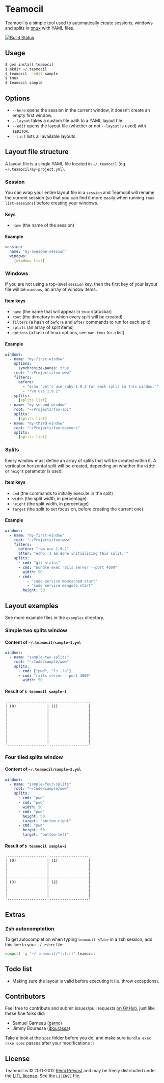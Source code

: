 # Teamocil

Teamocil is a simple tool used to automatically create sessions, windows and splits in [tmux](http://tmux.sourceforge.net/) with YAML files.

[![Build Status](https://secure.travis-ci.org/remiprev/teamocil.png)](http://travis-ci.org/remiprev/teamocil)

## Usage

```bash
$ gem install teamocil
$ mkdir ~/.teamocil
$ teamocil --edit sample
$ tmux
$ teamocil sample
```

## Options

* `--here` opens the session in the current window, it doesn’t create an empty first window.
* `--layout` takes a custom file path to a YAML layout file.
* `--edit` opens the layout file (whether or not `--layout` is used) with `$EDITOR`.
* `--list` lists all available layouts.

## Layout file structure

A layout file is a single YAML file located in `~/.teamocil` (eg. `~/.teamocil/my-project.yml`).

### Session

You can wrap your entire layout file in a `session` and Teamocil will rename the current session (so that you can find it more easily when running `tmux list-sessions`) before creating your windows.

#### Keys

* `name` (the name of the session)

#### Example

```yaml
session:
  name: "my-awesome-session"
  windows:
    [windows list]
```

### Windows

If you are not using a top-level `session` key, then the first key of your layout file will be `windows`, an array of window items.

#### Item keys

* `name` (the name that will appear in `tmux` statusbar)
* `root` (the directory in which every split will be created)
* `filters` (a hash of `before` and `after` commands to run for each split)
* `splits` (an array of split items)
* `options` (a hash of tmux options, see `man tmux` for a list)

#### Example

```yaml
windows:
  - name: "my-first-window"
    options:
      synchronize-panes: true
    root: "~/Projects/foo-www"
    filters:
      before:
        - "echo 'Let’s use ruby-1.9.2 for each split in this window.'"
        - "rvm use 1.9.2"
    splits:
      [splits list]
  - name: "my-second-window"
    root: "~/Projects/foo-api"
    splits:
      [splits list]
  - name: "my-third-window"
    root: "~/Projects/foo-daemons"
    splits:
      [splits list]
```

### Splits

Every window must define an array of splits that will be created within it. A vertical or horizontal split will be created, depending on whether the `width` or `height` parameter is used.

#### Item keys

* `cmd` (the commands to initially execute in the split)
* `width` (the split width, in percentage)
* `height` (the split width, in percentage)
* `target` (the split to set focus on, before creating the current one)

#### Example

```yaml
windows:
  - name: "my-first-window"
    root: "~/Projects/foo-www"
    filters:
      before: "rvm use 1.9.2"
      after: "echo 'I am done initializing this split.'"
    splits:
      - cmd: "git status"
      - cmd: "bundle exec rails server --port 4000"
        width: 50
      - cmd:
          - "sudo service memcached start"
          - "sudo service mongodb start"
        height: 50
```

## Layout examples

See more example files in the `examples` directory.

### Simple two splits window

#### Content of `~/.teamocil/sample-1.yml`

```yaml
windows:
  - name: "sample-two-splits"
    root: "~/Code/sample/www"
    splits:
      - cmd: ["pwd", "ls -la"]
      - cmd: "rails server --port 3000"
        width: 50
```
        

#### Result of `$ teamocil sample-1`

    .------------------.------------------.
    | (0)              | (1)              |
    |                  |                  |
    |                  |                  |
    |                  |                  |
    |                  |                  |
    |                  |                  |
    |                  |                  |
    |                  |                  |
    |                  |                  |
    '------------------'------------------'

### Four tiled splits window

#### Content of `~/.teamocil/sample-2.yml`

```yaml
windows:
  - name: "sample-four-splits"
    root: "~/Code/sample/www"
    splits:
      - cmd: "pwd"
      - cmd: "pwd"
        width: 50
      - cmd: "pwd"
        height: 50
        target: "bottom-right"
      - cmd: "pwd"
        height: 50
        target: "bottom-left"
```

#### Result of `$ teamocil sample-2`

    .------------------.------------------.
    | (0)              | (1)              |
    |                  |                  |
    |                  |                  |
    |                  |                  |
    |------------------|------------------|
    | (3)              | (2)              |
    |                  |                  |
    |                  |                  |
    |                  |                  |
    '------------------'------------------'

## Extras

### Zsh autocompletion

To get autocompletion when typing `teamocil <Tab>` in a zsh session, add this line to your `~/.zshrc` file:

```zsh
compctl -g '~/.teamocil/*(:t:r)' teamocil
```

## Todo list

* Making sure the layout is valid before executing it (ie. throw exceptions).

## Contributors

Feel free to contribute and submit issues/pull requests [on GitHub](https://github.com/remiprev/teamocil/issues), just like these fine folks did:

* Samuel Garneau ([garno](https://github.com/garno))
* Jimmy Bourassa ([jbourassa](https://github.com/jbourassa))

Take a look at the `spec` folder before you do, and make sure `bundle exec rake spec` passes after your modifications :)

## License

Teamocil is © 2011-2012 [Rémi Prévost](http://exomel.com) and may be freely distributed under the [LITL license](http://litl.info/). See the `LICENSE` file.
